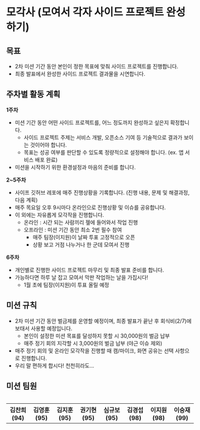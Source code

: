 # 모각사 (모여서 각자 사이드 프로젝트 완성하기)

## 목표   
- 2차 미션 기간 동안 본인이 정한 목표에 맞춰 사이드 프로젝트를 진행합니다.
- 최종 발표에서 완성한 사이드 프로젝트 결과물을 시연합니다.

## 주차별 활동 계획

**1주차**
- 미션 기간 동안 어떤 사이드 프로젝트를, 어느 정도까지 완성하고 싶은지 확정합니다.
  - 사이드 프로젝트 주제는 서비스 개발, 오픈소스 기여 등 기술적으로 결과가 보이는 것이어야 합니다.
  - 목표는 성공 여부를 판단할 수 있도록 정량적으로 설정해야 합니다. (ex. 앱 서비스 배포 완료)
- 미션을 시작하기 위한 환경설정과 마음의 준비를 합니다.

**2~5주차**
- 사이프 깃허브 레포에 매주 진행상황을 기록합니다. (진행 내용, 문제 및 해결과정, 다음 계획)
- 매주 목요일 오후 9시마다 온라인으로 진행상황 및 이슈를 공유합니다.
- 이 외에는 자유롭게 모각작을 진행합니다.
  - 온라인 : 시간 되는 사람끼리 젶에 들어와서 작업 진행
  - 오프라인 : 미션 기간 동안 최소 2번 필수 참여
    - 매주 팀장(이지원)이 날짜 투표 고정적으로 오픈
    - 상황 보고 거점 나누거나 한 군데 모여서 진행

**6주차**
- 개인별로 진행한 사이드 프로젝트 마무리 및 최종 발표 준비를 합니다.
- 가능하다면 하루 날 잡고 모여서 막판 작업하는 날을 가집시다!
  - 1월 초에 팀장(이지원)이 투표 올릴 예정

## 미션 규칙
- 2차 미션 기간 동안 벌금제를 운영할 예정이며, 최종 발표가 끝난 후 회식비(2/7)에 보태서 사용할 예정입니다.
  - 본인이 설정한 미션 목표를 달성하지 못할 시 30,000원의 벌금 납부
  - 매주 정기 회의 지각할 시 3,000원의 벌금 납부 (야근 이슈 제외)
- 매주 정기 회의 및 온라인 모각작을 진행할 때 캠/마이크, 화면 공유는 선택 사항으로 진행합니다.
- 우리 말 편하게 합시다! 천천히라도...

## 미션 팀원
<table align="left">
  <th align="center">김찬희(94)</th>
  <th align="center">김영훈(95)</th>
  <th align="center">김지훈(95)</th>
  <th align="center">권기현(95)</th>
  <th align="center">심규보(95)</th>
  <th align="center">김경섭(98)</th>
  <th align="center">이지원(98)</th>
  <th align="center">이승재(99)</th>
</table>
